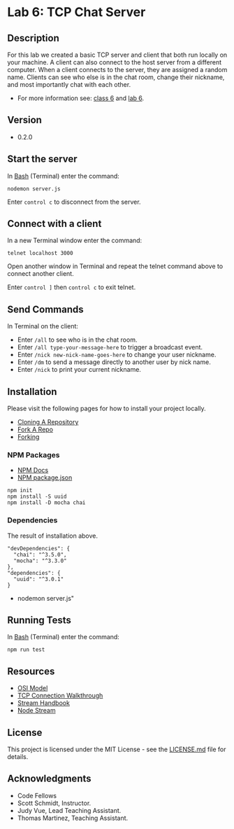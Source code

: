 # Lab 6: TCP Chat Server

## Description
For this lab we created a basic TCP server and client that both run locally on your machine. A client can also connect to the host server from a different computer. When a client connects to the server, they are assigned a random name. Clients can see who else is in the chat room, change their nickname, and most importantly chat with each other.

* For more information see: [class 6](https://github.com/codefellows/seattle-javascript-401d15/tree/master/class-06-tcp-chat) and [lab 6](https://github.com/codefellows-seattle-javascript-401d15/lab-06-tcp-chat).

## Version
* 0.2.0

## Start the server
In [Bash](https://en.wikipedia.org/wiki/Bash_(Unix_shell)) (Terminal) enter the command:

```server
nodemon server.js
```
Enter `control c` to disconnect from the server.

## Connect with a client
In a new Terminal window enter the command:

```telnet
telnet localhost 3000
```
Open another window in Terminal and repeat the telnet command above to connect another client.

Enter `control ]` then `control c` to exit telnet.

## Send Commands
In Terminal on the client:

* Enter `/all` to see who is in the chat room.
* Enter `/all type-your-message-here` to trigger a broadcast event.
* Enter `/nick new-nick-name-goes-here` to change your user nickname.
* Enter `/dm` to send a message directly to another user by nick name.
* Enter `/nick` to print your current nickname.

## Installation
Please visit the following pages for how to install your project locally.

* [Cloning A Repository](https://help.github.com/articles/cloning-a-repository/)
* [Fork A Repo](https://help.github.com/articles/fork-a-repo/)
* [Forking](https://guides.github.com/activities/forking/)

### NPM Packages
* [NPM Docs](https://docs.npmjs.com)
* [NPM package.json](https://docs.npmjs.com/files/package.json)

```npm install
npm init
npm install -S uuid
npm install -D mocha chai
```
### Dependencies
The result of installation above.

```npm result
"devDependencies": {
  "chai": "^3.5.0",
  "mocha": "^3.3.0"
},
"dependencies": {
  "uuid": "^3.0.1"
}
```
* nodemon server.js"

## Running Tests
In [Bash](https://en.wikipedia.org/wiki/Bash_(Unix_shell)) (Terminal) enter the command:

```testing
npm run test
```

## Resources
* [OSI Model](https://en.wikipedia.org/wiki/OSI_model)
* [TCP Connection Walkthrough](https://www.youtube.com/watch?v=F27PLin3TV0)
* [Stream Handbook](https://github.com/substack/stream-handbook)
* [Node Stream](https://nodejs.org/docs/latest/api/stream.html)

## License

This project is licensed under the MIT License - see the [LICENSE.md](https://github.com/mmpadget/lab-06-tcp-chat/blob/lab-06/lab-padget/LICENSE) file for details.

## Acknowledgments
* Code Fellows
* Scott Schmidt, Instructor.
* Judy Vue, Lead Teaching Assistant.
* Thomas Martinez, Teaching Assistant.
